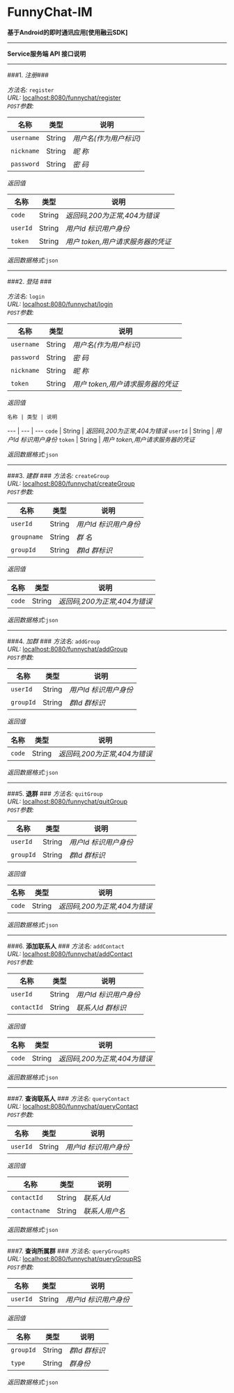 # FunnyChat-IM

__基于Android的即时通讯应用[使用融云SDK]__

***
**Service服务端 API 接口说明**
***
###1. *注册*###

*方法名:* `register`<br>
*URL:* [localhost:8080/funnychat/register]()  
*`POST`参数:*

   名称 | 类型 | 说明
   --- | --- | ---
   `username` | String | *用户名(作为用户标识)*
   `nickname` | String | *昵  称*
   `password` | String | *密  码*

*返回值*

   名称 | 类型 | 说明
   --- | --- | ---
   `code` | String | *返回码,200为正常,404为错误*
   `userId` | String | *用户Id 标识用户身份*
   `token` | String | *用户 token,用户请求服务器的凭证*
   
*返回数据格式:*`json` 

***
###2.  *登陆*  ###

*方法名:* `login`<br>
*URL:* [localhost:8080/funnychat/login]()  
*`POST`参数:*

   名称 | 类型 | 说明
   --- | --- | ---
   `username` | String | *用户名(作为用户标识)*
   `password` | String | *密  码*
   `nickname` | String | *昵  称*
   `token` | String | *用户 token,用户请求服务器的凭证*

*返回值*

    名称 | 类型 | 说明
   --- | --- | ---
   `code` | String | *返回码,200为正常,404为错误*
   `userId` | String | *用户Id 标识用户身份*
   `token` | String | *用户 token,用户请求服务器的凭证*
   
*返回数据格式:*`json`

***
###3. *建群* ###
*方法名:* `createGroup`<br>
*URL:* [localhost:8080/funnychat/createGroup]()  
*`POST`参数:*

   名称 | 类型 | 说明
   --- | --- | ---
   `userId` | String | *用户Id 标识用户身份*
   `groupname` | String | *群 名*
   `groupId` | String | *群Id 群标识*

*返回值*

   名称 | 类型 | 说明
   --- | --- | ---
   `code` | String | *返回码,200为正常,404为错误*
   
   
*返回数据格式:*`json`
***
###4. *加群* ###
*方法名:* `addGroup`<br>
*URL:* [localhost:8080/funnychat/addGroup]()  
*`POST`参数:*

   名称 | 类型 | 说明
   --- | --- | ---
   `userId` | String | *用户Id 标识用户身份*
   `groupId` | String | *群Id 群标识*

*返回值*

   名称 | 类型 | 说明
   --- | --- | ---
   `code` | String | *返回码,200为正常,404为错误*
   
   
*返回数据格式:*`json`
 
 ***
 
###5. **退群** ###
*方法名:* `quitGroup`<br>
*URL:* [localhost:8080/funnychat/quitGroup]()  
*`POST`参数:*

   名称 | 类型 | 说明
   --- | --- | ---
   `userId` | String | *用户Id 标识用户身份*
   `groupId` | String | *群Id 群标识*

*返回值*

   名称 | 类型 | 说明
   --- | --- | ---
   `code` | String | *返回码,200为正常,404为错误*
   
   
*返回数据格式:*`json`
***
 
###6. **添加联系人** ###
*方法名:* `addContact`<br>
*URL:* [localhost:8080/funnychat/addContact]()  
*`POST`参数:*

   名称 | 类型 | 说明
   --- | --- | ---
   `userId` | String | *用户Id 标识用户身份*
   `contactId` | String | *联系人Id 群标识*

*返回值*

   名称 | 类型 | 说明
   --- | --- | ---
   `code` | String | *返回码,200为正常,404为错误*
   
   
*返回数据格式:*`json`

***
 
###7. **查询联系人** ###
*方法名:* `queryContact`<br>
*URL:* [localhost:8080/funnychat/queryContact]()  
*`POST`参数:*

   名称 | 类型 | 说明
   --- | --- | ---
   `userId` | String | *用户Id 标识用户身份*

*返回值*

   名称 | 类型 | 说明
   --- | --- | ---
   `contactId` | String | *联系人Id*
   `contactname` | String | *联系人用户名*
   
*返回数据格式:*`json`
***
 
###7. **查询所属群** ###
*方法名:* `queryGroupRS`<br>
*URL:* [localhost:8080/funnychat/queryGroupRS]()  
*`POST`参数:*

   名称 | 类型 | 说明
   --- | --- | ---
   `userId` | String | *用户Id 标识用户身份*

*返回值*

   名称 | 类型 | 说明
   --- | --- | ---
   `groupId` | String | *群Id 群标识*
   `type` | String | *群身份*
   
*返回数据格式:*`json`
